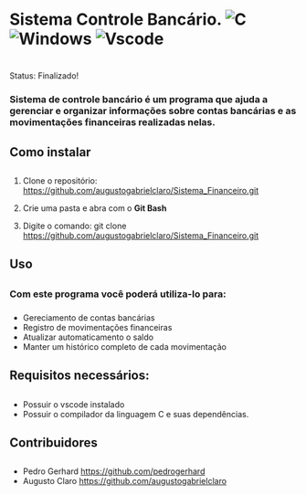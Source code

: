 # Sistema Controle Bancário. ![C](https://img.shields.io/badge/C-00599C?style=for-the-badge&logo=c&logoColor=white) ![Windows](https://img.shields.io/badge/Windows-000?style=for-the-badge&logo=windows&logoColor=2CA5E0) ![Vscode](https://img.shields.io/badge/Vscode-007ACC?style=for-the-badge&logo=visual-studio-code&logoColor=white) <h1> 

Status: Finalizado!

### Sistema de controle bancário é um programa que ajuda a gerenciar e organizar informações sobre contas bancárias e as movimentações financeiras realizadas nelas.<h3>

## Como instalar<h2>

1. Clone o repositório:
https://github.com/augustogabrielclaro/Sistema_Financeiro.git

2. Crie uma pasta e abra com o **Git Bash**

3. Digite o comando:
git clone https://github.com/augustogabrielclaro/Sistema_Financeiro.git

## Uso<h2>

### Com este programa você poderá utiliza-lo para:<h3>

* Gereciamento de contas bancárias
* Registro de movimentações financeiras
* Atualizar automaticamento o saldo
* Manter um histórico completo de cada movimentação

## Requisitos necessários:<h2>

* Possuir o vscode instalado
* Possuir o compilador da linguagem C e suas dependências.

## Contribuidores<h2>
* Pedro Gerhard <https://github.com/pedrogerhard>
* Augusto Claro <https://github.com/augustogabrielclaro>

